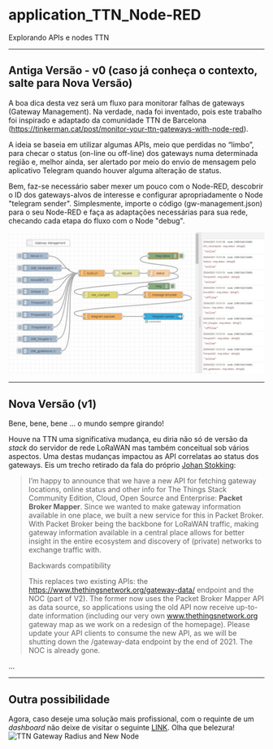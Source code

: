 # application_TTN_Node-RED
Explorando APIs e nodes TTN

***
## Antiga Versão - v0 (caso já conheça o contexto, salte para Nova Versão)

A boa dica desta vez será um fluxo para monitorar falhas de gateways (Gateway Management). Na verdade, nada foi inventado, pois este trabalho foi inspirado e adaptado da comunidade TTN de Barcelona (https://tinkerman.cat/post/monitor-your-ttn-gateways-with-node-red). 

A ideia se baseia em utilizar algumas APIs, meio que perdidas no “limbo”, para checar o status (on-line ou off-line) dos gateways numa determinada região e, melhor ainda, ser alertado por meio do envio de mensagem pelo aplicativo Telegram quando houver alguma alteração de status.

Bem, faz-se necessário saber mexer um pouco com o Node-RED, descobrir o ID dos gateways-alvos de interesse e configurar apropriadamente o Node "telegram sender". Simplesmente, importe o código (gw-management.json) para o seu Node-RED e faça as adaptações necessárias para sua rede, checando cada etapa do fluxo com o Node "debug".

![tela Node-RED](https://github.com/Mario-Camara/application_TTN_Node-RED/blob/main/tela_gw-management.jpg)

***
## Nova Versão (v1)
Bene, bene, bene ... o mundo sempre girando! 

Houve na TTN uma significativa mudança, eu diria não só de versão da *_stack_* do servidor de rede LoRaWAN mas também conceitual sob vários aspectos. Uma destas mudanças impactou as API correlatas ao status dos gateways. Eis um trecho retirado da fala do próprio [Johan Stokking](https://www.thethingsnetwork.org/forum/t/new-api-for-gateway-mapping-status-and-info/49778): 

>I’m happy to announce that we have a new API for fetching gateway locations, online status and other info for The Things Stack Community Edition, Cloud, Open Source and Enterprise: **Packet Broker Mapper**. Since we wanted to make gateway information available in one place, we built a new service for this in Packet Broker. With Packet Broker being the backbone for LoRaWAN traffic, making gateway information available in a central place allows for better insight in the entire ecosystem and discovery of (private) networks to exchange traffic with.
>
>Backwards compatibility
>
>This replaces two existing APIs: the https://www.thethingsnetwork.org/gateway-data/ endpoint and the NOC (part of V2). The former now uses the Packet Broker Mapper API as data source, so applications using the old API now receive up-to-date information (including our very own www.thethingsnetwork.org gateway map as we work on a redesign of the homepage). Please update your API clients to consume the new API, as we will be shutting down the /gateway-data endpoint by the end of 2021. The NOC is already gone.

...
***
## Outra possibilidade
Agora, caso deseje uma solução mais profissional, com o requinte de um *_dashboard_* não deixe de visitar o seguinte [LINK](https://github.com/JohanScheepers/TTN_Gateway_Node).
Olha que belezura!
![TTN Gateway Radius and New Node](https://www.thethingsnetwork.org/forum/uploads/default/original/3X/f/b/fb37473479b621cf7092e58ed1209e8338f325c6.jpeg)

